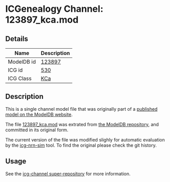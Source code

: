# ICGenealogy Channel: 123897\_kca.mod

## Details

Name | Description
---- | -----------
ModelDB id | [123897](http://senselab.med.yale.edu/ModelDB/ShowModel.cshtml?model=123897)
ICG id | [530](http://icg.neurotheory.ox.ac.uk/channels/5/530)
ICG Class | [KCa](http://icg.neurotheory.ox.ac.uk/channels/5)

## Description

This is a single channel model file that was originally part of a [published model on the ModelDB website](http://senselab.med.yale.edu/ModelDB/ShowModel.cshtml?model=123897).


The file [123897\_kca.mod](123897_kca.mod) was extrated from [the ModelDB repository](http://senselab.med.yale.edu/ModelDB/ShowModel.cshtml?model=123897), and committed in its original form.

The current version of the file was modified slighly for automatic evaluation by the [icg-nrn-sim](https://github.com/icgenealogy/icg-nrn-sim) tool. To find the original please check the git history.


## Usage

See the [icg-channel super-repository](https://github.com/icgenealogy/icg-channels) for more information.